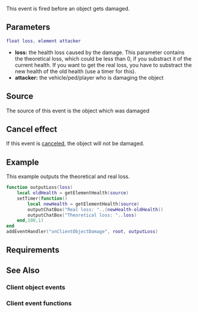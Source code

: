 This event is fired before an object gets damaged.

Parameters
----------

``` lua
float loss, element attacker
```

-   **loss:** the health loss caused by the damage. This parameter contains the theoretical loss, which could be less than 0, if you substract it of the current health. If you want to get the real loss, you have to substract the new health of the old health (use a timer for this).
-   **attacker:** the vehicle/ped/player who is damaging the object

Source
------

The source of this event is the object which was damaged

Cancel effect
-------------

If this event is [canceled](/docs/Event_system#Canceling.md "wikilink"), the object will not be damaged.

Example
-------

This example outputs the theoretical and real loss.

``` lua
function outputLoss(loss)
    local oldHealth = getElementHealth(source)
    setTimer(function()
        local newHealth = getElementHealth(source)
        outputChatBox("Real loss: "..(newHealth-oldHealth))
        outputChatBox("Theoretical loss: "..loss)
    end,100,1)
end
addEventHandler("onClientObjectDamage", root, outputLoss)
```

Requirements
------------

See Also
--------

### Client object events

### Client event functions
